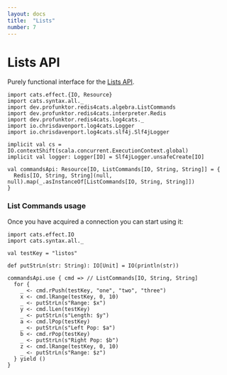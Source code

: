 ```yaml
---
layout: docs
title:  "Lists"
number: 7
---
```


# Lists API

Purely functional interface for the [Lists API](https://redis.io/commands#list).

```tut:book:invisible
import cats.effect.{IO, Resource}
import cats.syntax.all._
import dev.profunktor.redis4cats.algebra.ListCommands
import dev.profunktor.redis4cats.interpreter.Redis
import dev.profunktor.redis4cats.log4cats._
import io.chrisdavenport.log4cats.Logger
import io.chrisdavenport.log4cats.slf4j.Slf4jLogger

implicit val cs = IO.contextShift(scala.concurrent.ExecutionContext.global)
implicit val logger: Logger[IO] = Slf4jLogger.unsafeCreate[IO]

val commandsApi: Resource[IO, ListCommands[IO, String, String]] = {
  Redis[IO, String, String](null, null).map(_.asInstanceOf[ListCommands[IO, String, String]])
}
```

### List Commands usage

Once you have acquired a connection you can start using it:

```tut:book:silent
import cats.effect.IO
import cats.syntax.all._

val testKey = "listos"

def putStrLn(str: String): IO[Unit] = IO(println(str))

commandsApi.use { cmd => // ListCommands[IO, String, String]
  for {
    _ <- cmd.rPush(testKey, "one", "two", "three")
    x <- cmd.lRange(testKey, 0, 10)
    _ <- putStrLn(s"Range: $x")
    y <- cmd.lLen(testKey)
    _ <- putStrLn(s"Length: $y")
    a <- cmd.lPop(testKey)
    _ <- putStrLn(s"Left Pop: $a")
    b <- cmd.rPop(testKey)
    _ <- putStrLn(s"Right Pop: $b")
    z <- cmd.lRange(testKey, 0, 10)
    _ <- putStrLn(s"Range: $z")
  } yield ()
}
```
